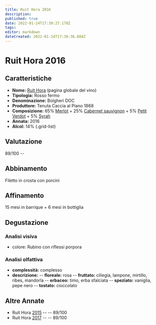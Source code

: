 ```yaml
---
title: Ruit Hora 2016
description: 
published: true
date: 2022-01-24T17:39:27.178Z
tags: 
editor: markdown
dateCreated: 2022-01-24T17:36:36.884Z
---
```


<div class="annata">

# Ruit Hora 2016

## Caratteristiche
- **Nome:** <span class="nome">[Ruit Hora](/vini/Italia/Toscana/Tenuta-Caccia-al-Piano-1868/Ruit-Hora/scheda-globale)</span> (pagina globale del vino) 
- **Tipologia:** Rosso fermo
- **Denominazione:** <span class="denominazione">Bolgheri DOC</span> 
- **Produttore:** <span class="cantina">Tenuta Caccia al Piano 1868</span> 
- **Composizione:** <span class="vitigno"> 65% [Merlot](/vitigni/Francia/bacca-nera/merlot) + 25% [Cabernet sauvignon](/vitigni/Francia/bacca-nera/cabernet-sauvignon) + 5% [Petit Verdot](/vitigni/Francia/bacca-nera/petit-verdot) + 5% [Syrah](/vitigni/Francia/bacca-nera/syrah) </span>
- **Annata:** <span class="annocorrente">2016</span>
- **Alcol:** 14%
{.grid-list}

## Valutazione

<span class="punteggio">89/100</span> -- <span class="valutazione"><span class="star-4"></span></span>

## Abbinamento
Filetto in crosta con porcini

## Affinamento
15 mesi in barrique + 6 mesi in bottiglia

## Degustazione

### Analisi visiva
- colore: Rubino con riflessi porpora

### Analisi olfattiva

<div class="vini vini-2016" id="Ruit-Hora"></div>
<div class="olfattiva-testo">

- **complessità:**  <span class="complessitaVino">complesso</span>
- **descrizione:** 
  -- **<span class="florealeInput">floreale</span>:** rosa
  -- **<span class="fruttatoInput">fruttato</span>:** ciliegia, lampone, mirtillo, ribes, mandorla
  -- **<span class="vegetaleInput">erbaceo</span>:** timo, erba sfalciata
  -- **<span class="speziatoInput">speziato</span>:** vaniglia, pepe nero
  -- **<span class="tostatoInput">tostato</span>:** cioccolato  

</div>

## Altre Annate
- Ruit Hora [2015](/vini/Italia/Toscana/Tenuta-Caccia-al-Piano-1868/Ruit-Hora/2015) -- <span class="star-4"></span> -- 89/100
- Ruit Hora [2017](/vini/Italia/Toscana/Tenuta-Caccia-al-Piano-1868/Ruit-Hora/2017) -- <span class="star-4"></span> -- 89/100
  
</div>